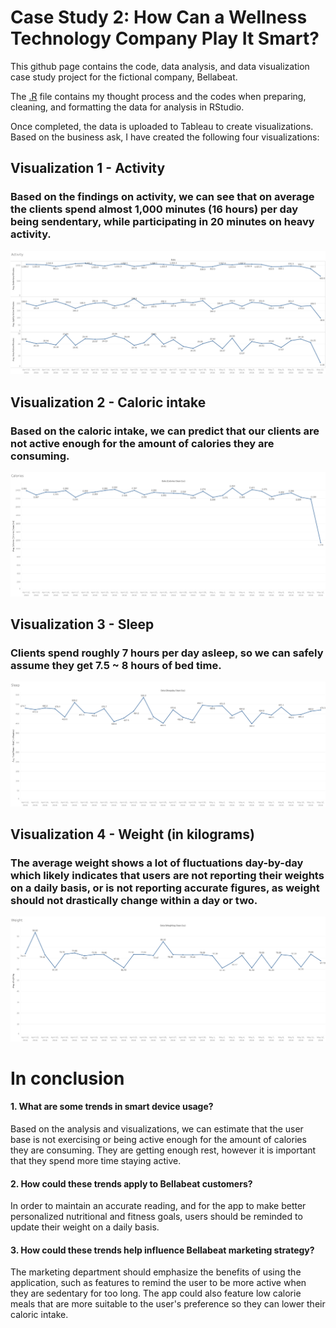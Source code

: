 # Case Study 2: How Can a Wellness Technology Company Play It Smart?

This github page contains the code, data analysis, and data visualization case study project for the fictional company, Bellabeat.

The [.R](https://github.com/jtang92/Case-Study-2-How-Can-a-Wellness-Technology-Company-Play-It-Smart/blob/main/Case%20Study.R) file contains my thought process and the codes when preparing, cleaning, and formatting the data for analysis in RStudio.

Once completed, the data is uploaded to Tableau to create visualizations. Based on the business ask, I have created the following four visualizations:

## Visualization 1 - Activity
### Based on the findings on activity, we can see that on average the clients spend almost 1,000 minutes (16 hours) per day being sendentary, while participating in 20 minutes on heavy activity.
![alt text](https://github.com/jtang92/Case-Study-2-How-Can-a-Wellness-Technology-Company-Play-It-Smart/blob/main/Activity.png)



## Visualization 2 - Caloric intake
### Based on the caloric intake, we can predict that our clients are not active enough for the amount of calories they are consuming.
![alt text](https://github.com/jtang92/Case-Study-2-How-Can-a-Wellness-Technology-Company-Play-It-Smart/blob/main/Calories.png)



## Visualization 3 - Sleep
### Clients spend roughly 7 hours per day asleep, so we can safely assume they get 7.5 ~ 8 hours of bed time.
![alt text](https://github.com/jtang92/Case-Study-2-How-Can-a-Wellness-Technology-Company-Play-It-Smart/blob/main/Sleep.png)



## Visualization 4 - Weight (in kilograms)
### The average weight shows a lot of fluctuations day-by-day which likely indicates that users are not reporting their weights on a daily basis, or is not reporting accurate figures, as weight should not drastically change within a day or two.
![alt text](https://github.com/jtang92/Case-Study-2-How-Can-a-Wellness-Technology-Company-Play-It-Smart/blob/main/Weight.png)



# In conclusion
#### **1. What are some trends in smart device usage?**
Based on the analysis and visualizations, we can estimate that the user base is not exercising or being active enough for the amount of calories they are consuming. They are getting enough rest, however it is important that they spend more time staying active.


#### **2. How could these trends apply to Bellabeat customers?**
In order to maintain an accurate reading, and for the app to make better personalized nutritional and fitness goals, users should be reminded to update their weight on a daily basis.


#### **3. How could these trends help influence Bellabeat marketing strategy?**
The marketing department should emphasize the benefits of using the application, such as features to remind the user to be more active when they are sedentary for too long. The app could also feature low calorie meals that are more suitable to the user's preference so they can lower their caloric intake.
